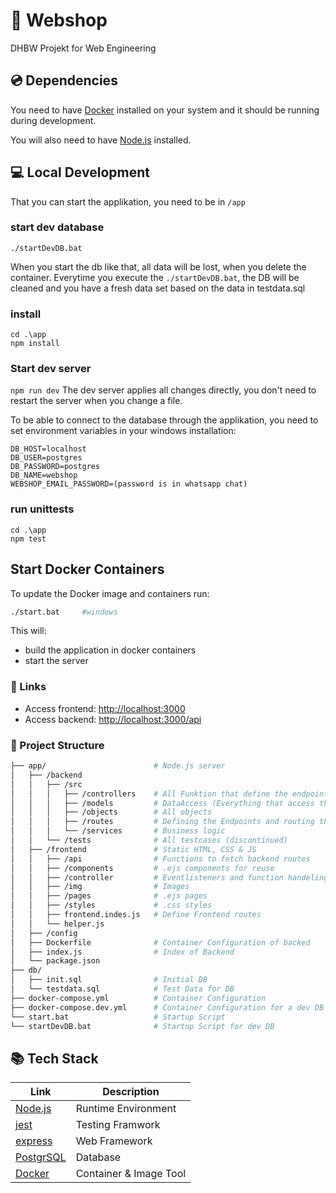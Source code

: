 # 🛒 Webshop
DHBW Projekt for Web Engineering

## 💿 Dependencies

You need to have [Docker](https://www.docker.com/) installed on your system and it should be running during development.

You will also need to have [Node.js](https://nodejs.org/en) installed.

## 💻 Local Development

That you can start the applikation, you need to be in `/app`

### start dev database

```
./startDevDB.bat
```

When you start the db like that, all data will be lost, when you delete the container.
Everytime you execute the `./startDevDB.bat`, the DB will be cleaned and you have a fresh data set based on the data in testdata.sql


### install
```
cd .\app
npm install
```

### Start dev server

`npm run dev`
The dev server applies all changes directly, you don't need to restart the server when you change a file.

To be able to connect to the database through the applikation, you need to set environment variables in your windows installation:

```
DB_HOST=localhost
DB_USER=postgres
DB_PASSWORD=postgres
DB_NAME=webshop
WEBSHOP_EMAIL_PASSWORD=(password is in whatsapp chat)
```

### run unittests

```
cd .\app
npm test
```

## Start Docker Containers
To update the Docker image and containers run:

```bash
./start.bat     #windows
```

This will:
- build the application in docker containers
- start the server

### 🔗 Links

* Access frontend: [http://localhost:3000](http://localhost:3000)
* Access backend: [http://localhost:3000/api](http://localhost:3000/api)

### 📁 Project Structure

```bash
├── app/                        # Node.js server
│   ├── /backend
│   │   ├── /src
│   │   │   ├── /controllers    # All Funktion that define the endpoint and handles errors
│   │   │   ├── /models         # DataAccess (Everything that access the Database)
│   │   │   ├── /objects        # All objects
│   │   │   ├── /routes         # Defining the Endpoints and routing them to the function
│   │   │   └── /services       # Business logic
│   │   └── /tests              # All testcases (discontinued)
│   ├── /frontend               # Static HTML, CSS & JS
│   │   ├── /api                # Functions to fetch backend routes
│   │   ├── /components         # .ejs components for reuse
│   │   ├── /controller         # Eventlisteners and function handeling
│   │   ├── /img                # Images
│   │   ├── /pages              # .ejs pages
│   │   ├── /styles             # .css styles
│   │   ├── frontend.indes.js   # Define Frontend routes
│   │   └── helper.js
│   ├── /config
│   ├── Dockerfile              # Container Configuration of backed
│   ├── index.js                # Index of Backend
│   └── package.json
├── db/
│   ├── init.sql                # Initial DB
│   └── testdata.sql            # Test Data for DB
├── docker-compose.yml          # Container Configuration
├── docker-compose.dev.yml      # Container Configuration for a dev DB
└── start.bat                   # Startup Script
└── startDevDB.bat              # Startup Script for dev DB
```

## 📚 Tech Stack
| Link                                       | Description            |
| ------------------------------------------ | ---------------------- |
| [Node.js](https://nodejs.org/en)           | Runtime Environment    |
| [jest](https://www.npmjs.com/package/jest) | Testing Framwork       |
| [express](https://expressjs.com/)          | Web Framework          |
| [PostgrSQL](https://www.postgresql.org/)   | Database               |
| [Docker](https://www.docker.com/)          | Container & Image Tool |